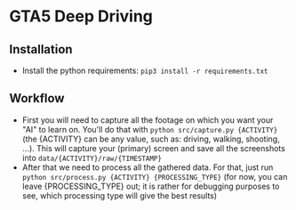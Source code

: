 # GTA5 Deep Driving

## Installation
* Install the python requirements: `pip3 install -r requirements.txt`

## Workflow
* First you will need to capture all the footage on which you want your "AI" to learn on. You'll do that with `python src/capture.py {ACTIVITY}` (the {ACTIVITY} can be any value, such as: driving, walking, shooting, ...). This will capture your (primary) screen and save all the screenshots into `data/{ACTIVITY}/raw/{TIMESTAMP}`
* After that we need to process all the gathered data. For that, just run `python src/process.py {ACTIVITY} {PROCESSING_TYPE}` (for now, you can leave {PROCESSING_TYPE} out; it is rather for debugging purposes to see, which processing type will give the best results)
